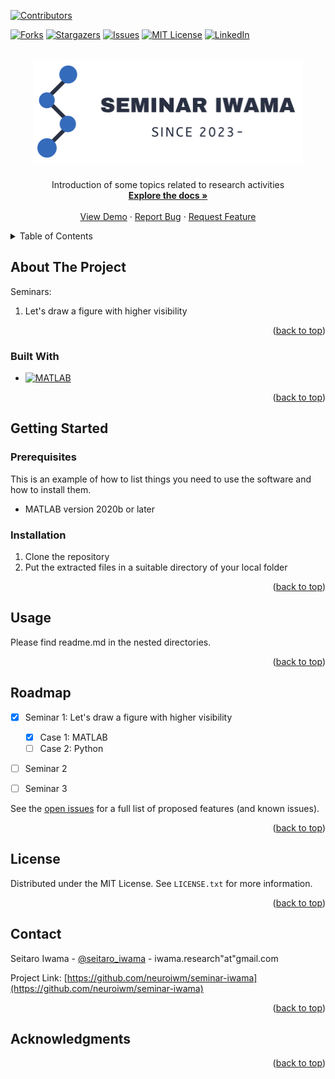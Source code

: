 <!-- Improved compatibility of back to top link: See: https://github.com/othneildrew/Best-README-Template/pull/73 -->
<a name="readme-top"></a>
<!--
*** Thanks for checking out the Best-README-Template. If you have a suggestion
*** that would make this better, please fork the repo and create a pull request
*** or simply open an issue with the tag "enhancement".
*** Don't forget to give the project a star!
*** Thanks again! Now go create something AMAZING! :D
-->



<!-- PROJECT SHIELDS -->
<!--
*** I'm using markdown "reference style" links for readability.
*** Reference links are enclosed in brackets [ ] instead of parentheses ( ).
*** See the bottom of this document for the declaration of the reference variables
*** for contributors-url, forks-url, etc. This is an optional, concise syntax you may use.
*** https://www.markdownguide.org/basic-syntax/#reference-style-links
-->
[![Contributors][contributors-shield]][contributors-url]

[![Forks][forks-shield]][forks-url]
[![Stargazers][stars-shield]][stars-url]
[![Issues][issues-shield]][issues-url]
[![MIT License][license-shield]][license-url]
[![LinkedIn][linkedin-shield]][linkedin-url]



<!-- PROJECT LOGO -->
<br />
<div align="center">
  <a href="https://github.com/neuroiwm/seminar-iwama">
    <img src="images/logo.png" alt="Logo" width="430" height="166">
  </a>

<h3 align="center"></h3>

  <p align="center">
    Introduction of some topics related to research activities
    <br />
    <a href="https://github.com/neuroiwm/seminar-iwama"><strong>Explore the docs »</strong></a>
    <br />
    <br />
    <a href="https://github.com/neuroiwm/seminar-iwama">View Demo</a>
    ·
    <a href="https://github.com/neuroiwm/seminar-iwama/issues">Report Bug</a>
    ·
    <a href="https://github.com/neuroiwm/seminar-iwama/issues">Request Feature</a>
  </p>
</div>



<!-- TABLE OF CONTENTS -->
<details>
  <summary>Table of Contents</summary>
  <ol>
    <li>
      <a href="#about-the-project">About The Project</a>
      <ul>
        <li><a href="#built-with">Built With</a></li>
      </ul>
    </li>
    <li>
      <a href="#getting-started">Getting Started</a>
      <ul>
        <li><a href="#prerequisites">Prerequisites</a></li>
        <li><a href="#installation">Installation</a></li>
      </ul>
    </li>
    <li><a href="#usage">Usage</a></li>
    <li><a href="#roadmap">Roadmap</a></li>
    <li><a href="#contributing">Contributing</a></li>
    <li><a href="#license">License</a></li>
    <li><a href="#contact">Contact</a></li>
    <li><a href="#acknowledgments">Acknowledgments</a></li>
  </ol>
</details>



<!-- ABOUT THE PROJECT -->
## About The Project
Seminars:
  1. Let's draw a figure with higher visibility
  
<p align="right">(<a href="#readme-top">back to top</a>)</p>



### Built With

* [![MATLAB][MATLAB]][MATLAB-url]



<p align="right">(<a href="#readme-top">back to top</a>)</p>



<!-- GETTING STARTED -->
## Getting Started



### Prerequisites

This is an example of how to list things you need to use the software and how to install them.
* MATLAB
  version 2020b or later 

### Installation

1. Clone the repository
2. Put the extracted files in a suitable directory of your local folder


<p align="right">(<a href="#readme-top">back to top</a>)</p>



<!-- USAGE EXAMPLES -->
## Usage

Please find readme.md in the nested directories.

<p align="right">(<a href="#readme-top">back to top</a>)</p>



<!-- ROADMAP -->
## Roadmap

- [x] Seminar 1: Let's draw a figure with higher visibility
    - [x] Case 1: MATLAB
    - [ ] Case 2: Python
- [ ] Seminar 2
- [ ] Seminar 3
    

See the [open issues](https://github.com/neuroiwm/seminar-iwama/issues) for a full list of proposed features (and known issues).

<p align="right">(<a href="#readme-top">back to top</a>)</p>




<!-- LICENSE -->
## License

Distributed under the MIT License. See `LICENSE.txt` for more information.

<p align="right">(<a href="#readme-top">back to top</a>)</p>



<!-- CONTACT -->
## Contact

Seitaro Iwama - [@seitaro_iwama](https://twitter.com/seitaro_iwama) - iwama.research"at"gmail.com

Project Link: [https://github.com/neuroiwm/seminar-iwama](https://github.com/neuroiwm/seminar-iwama)

<p align="right">(<a href="#readme-top">back to top</a>)</p>



<!-- ACKNOWLEDGMENTS -->
## Acknowledgments


<p align="right">(<a href="#readme-top">back to top</a>)</p>



<!-- MARKDOWN LINKS & IMAGES -->
<!-- https://www.markdownguide.org/basic-syntax/#reference-style-links -->
[contributors-shield]: https://img.shields.io/github/contributors/neuroiwm/seminar-iwama.svg?style=for-the-badge
[contributors-url]: https://github.com/neuroiwm/seminar-iwama/graphs/contributors
[forks-shield]: https://img.shields.io/github/forks/neuroiwm/seminar-iwama.svg?style=for-the-badge
[forks-url]: https://github.com/neuroiwm/seminar-iwama/network/members
[stars-shield]: https://img.shields.io/github/stars/neuroiwm/seminar-iwama.svg?style=for-the-badge
[stars-url]: https://github.com/neuroiwm/seminar-iwama/stargazers
[issues-shield]: https://img.shields.io/github/issues/neuroiwm/seminar-iwama.svg?style=for-the-badge
[issues-url]: https://github.com/neuroiwm/seminar-iwama/issues
[license-shield]: https://img.shields.io/github/license/neuroiwm/seminar-iwama.svg?style=for-the-badge
[license-url]: https://github.com/neuroiwm/seminar-iwama/blob/master/LICENSE.txt
[linkedin-shield]: https://img.shields.io/badge/-LinkedIn-black.svg?style=for-the-badge&logo=linkedin&colorB=555
[linkedin-url]: https://www.linkedin.com/in/seitaro-iwama-61b9ab256/
[product-screenshot]: images/screenshot.png
[Next.js]: https://img.shields.io/badge/next.js-000000?style=for-the-badge&logo=nextdotjs&logoColor=white
[Next-url]: https://nextjs.org/
[React.js]: https://img.shields.io/badge/React-20232A?style=for-the-badge&logo=react&logoColor=61DAFB
[React-url]: https://reactjs.org/
[Vue.js]: https://img.shields.io/badge/Vue.js-35495E?style=for-the-badge&logo=vuedotjs&logoColor=4FC08D
[Vue-url]: https://vuejs.org/
[Angular.io]: https://img.shields.io/badge/Angular-DD0031?style=for-the-badge&logo=angular&logoColor=white
[Angular-url]: https://angular.io/
[Svelte.dev]: https://img.shields.io/badge/Svelte-4A4A55?style=for-the-badge&logo=svelte&logoColor=FF3E00
[Svelte-url]: https://svelte.dev/
[Laravel.com]: https://img.shields.io/badge/Laravel-FF2D20?style=for-the-badge&logo=laravel&logoColor=white
[Laravel-url]: https://laravel.com
[Bootstrap.com]: https://img.shields.io/badge/Bootstrap-563D7C?style=for-the-badge&logo=bootstrap&logoColor=white
[Bootstrap-url]: https://getbootstrap.com
[JQuery.com]: https://img.shields.io/badge/jQuery-0769AD?style=for-the-badge&logo=jquery&logoColor=white
[JQuery-url]: https://jquery.com 
[MATLAB]: https://img.shields.io/badge/-MATLAB-0076A8.svg?logo=mathworks&style=plastic
[MATLAB-url]: https://jp.mathworks.com/products/matlab.html

